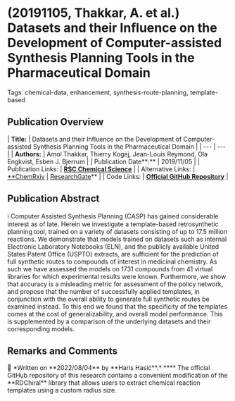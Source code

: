# (20191105, Thakkar, A. et al.) Datasets and their Influence on the Development of Computer-assisted Synthesis Planning Tools in the Pharmaceutical Domain

Tags: chemical-data, enhancement, synthesis-route-planning, template-based

## Publication Overview

| **Title:**  | Datasets and their Influence on the Development of Computer-assisted Synthesis
Planning Tools in the Pharmaceutical Domain |
| --- | --- |
| **Authors:**  | Amol Thakkar, Thierry Kogej, Jean-Louis Reymond, Ola Engkvist, Esben J. Bjerrum |
| Publication Date**:**  | 2019/11/05 |
| Publication Links: | [**RSC Chemical Science**](https://pubs.rsc.org/en/content/articlelanding/2020/sc/c9sc04944d) |
| Alternative Links: | [**ChemRxiv](https://chemrxiv.org/engage/chemrxiv/article-details/60c744babb8c1a21303da553) | [ResearchGate](https://www.researchgate.net/publication/337034210_Datasets_and_their_influence_on_the_development_of_computer_assisted_synthesis_planning_tools_in_the_pharmaceutical_domain)** |
| Code Links: | [**Official GitHub Repository**](https://github.com/reymond-group/CASP-and-dataset-performance) |

## Publication Abstract

<aside>
ℹ️ Computer Assisted Synthesis Planning (CASP) has gained considerable interest as of late. Herein we investigate a template-based retrosynthetic planning tool, trained on a variety of datasets consisting of up to 17.5 million reactions. We demonstrate that models trained on datasets such as internal Electronic Laboratory Notebooks (ELN), and the publicly available United States Patent Office (USPTO) extracts, are sufficient for the prediction of full synthetic routes to compounds of interest in medicinal chemistry. As such we have assessed the models on 1731 compounds from 41 virtual libraries for which experimental results were known. Furthermore, we show that accuracy is a misleading metric for assessment of the policy network, and propose that the number of successfully applied templates, in conjunction with the overall ability to generate full synthetic routes be examined instead. To this end we found that the specificity of the templates comes at the cost of generalizability, and overall model performance. This is supplemented by a comparison of the underlying datasets and their corresponding models.

</aside>

## Remarks and Comments

<aside>
💬 *Written on **2022/08/04** by **Haris Hasić**.*
****
The official GitHub repository of this research contains a convenient modification of the **RDChiral** library that allows users to extract chemical reaction templates using a custom radius size.

</aside>